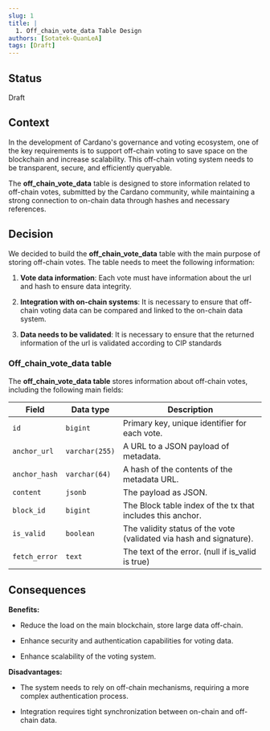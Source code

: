 ```yaml
---
slug: 1
title: |
  1. Off_chain_vote_data Table Design
authors: [Sotatek-QuanLeA]
tags: [Draft]
---
```


## Status

Draft

## Context

In the development of Cardano's governance and voting ecosystem, one of the key requirements is to support off-chain voting to save space on the blockchain and increase scalability. This off-chain voting system needs to be transparent, secure, and efficiently queryable.

The **off_chain_vote_data** table is designed to store information related to off-chain votes, submitted by the Cardano community, while maintaining a strong connection to on-chain data through hashes and necessary references.

## Decision

We decided to build the **off_chain_vote_data** table with the main purpose of storing off-chain votes. The table needs to meet the following information:

1. **Vote data information**: Each vote must have information about the url and hash to ensure data integrity.

2. **Integration with on-chain systems**: It is necessary to ensure that off-chain voting data can be compared and linked to the on-chain data system.

3. **Data needs to be validated**: It is necessary to ensure that the returned information of the url is validated according to CIP standards

### Off_chain_vote_data table

The **off_chain_vote_data table** stores information about off-chain votes, including the following main fields:

| Field         | Data type      | Description                                                         |
| ------------- | -------------- | ------------------------------------------------------------------- |
| `id`          | `bigint`       | Primary key, unique identifier for each vote.                       |
| `anchor_url`  | `varchar(255)` | A URL to a JSON payload of metadata.                                |
| `anchor_hash` | `varchar(64)`  | A hash of the contents of the metadata URL.                         |
| `content`     | `jsonb`        | The payload as JSON.                                                |
| `block_id`    | `bigint`       | The Block table index of the tx that includes this anchor.          |
| `is_valid`    | `boolean`      | The validity status of the vote (validated via hash and signature). |
| `fetch_error` | `text`         | The text of the error. (null if is_valid is true)                   |

## Consequences

**Benefits:**
- Reduce the load on the main blockchain, store large data off-chain.

- Enhance security and authentication capabilities for voting data.

- Enhance scalability of the voting system.

**Disadvantages:**
- The system needs to rely on off-chain mechanisms, requiring a more complex authentication process.

- Integration requires tight synchronization between on-chain and off-chain data.